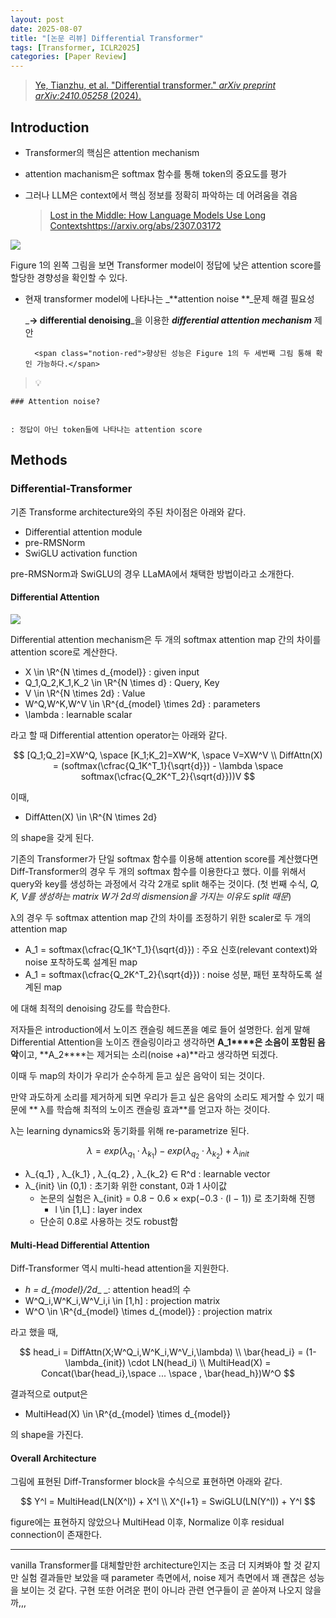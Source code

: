 ```yaml
---
layout: post
date: 2025-08-07
title: "[논문 리뷰] Differential Transformer"
tags: [Transformer, ICLR2025]
categories: [Paper Review]
---
```


> [Ye, Tianzhu, et al. "Differential transformer." ](https://arxiv.org/abs/2410.05258)[_arXiv preprint arXiv:2410.05258_](https://arxiv.org/abs/2410.05258)[ (2024).](https://arxiv.org/abs/2410.05258)



## Introduction

- Transformer의 핵심은 attention mechanism
- attention machanism은 softmax 함수를 통해 token의 중요도를 평가
- 그러나 LLM은 context에서 핵심 정보를 정확히 파악하는 데 어려움을 겪음

	> [Lost in the Middle: How Language Models Use Long Contextshttps://arxiv.org/abs/2307.03172](https://arxiv.org/abs/2307.03172)


![](https://prod-files-secure.s3.us-west-2.amazonaws.com/542b861c-36a8-4051-84e5-8804b6728dba/9083ea56-691a-4752-ae26-47f403431ac8/image.png?X-Amz-Algorithm=AWS4-HMAC-SHA256&X-Amz-Content-Sha256=UNSIGNED-PAYLOAD&X-Amz-Credential=ASIAZI2LB466Y5VFV4JE%2F20250923%2Fus-west-2%2Fs3%2Faws4_request&X-Amz-Date=20250923T070037Z&X-Amz-Expires=3600&X-Amz-Security-Token=IQoJb3JpZ2luX2VjELb%2F%2F%2F%2F%2F%2F%2F%2F%2F%2FwEaCXVzLXdlc3QtMiJHMEUCICwymdGoOx4ZfAr%2FbasKkTwMLjkcyJKM8QT6zVybYP%2F%2BAiEAgkmWLWhAHl2ZGhmvr1M%2FbBGqnd1X1VbXsj01i23ae40q%2FwMIPxAAGgw2Mzc0MjMxODM4MDUiDG%2FhzkuuB99RGg%2FnkyrcAwxm4W5D9cJq9WgCxLKHhh2qd%2BoAqrwp6xp0yASVjDBpvA6UOzqhrDTaBM%2FufxnKQ32bjyGHhjUI1jRJQuZBiDhN3Ty9Ep95pomjl14YvPaZMFDbRRdfkJ0rCnlDDOjmyOuyrG%2BD%2BsKd9PO%2BpzG5Xof9%2FBMtk00bV78OzzUEPzKQA4g%2FxeUhfZdb02aEmI9zRLL4aS2MOkU%2BRH5brTx%2Fn3o45dqaZNUyKdTGyugDJoYOUUlKp2sLvEfjX%2FM9M4CT7xiTxaGl9kL7sKypf4PM8v3hok0CwJ%2B5UuGcf%2FIoFvjy0fCI5%2FTgx9daG0CfjcCfa2b8NlhEkiebuJhAnJNw8Um7JO957MrXHMDNR08tFfVgzI%2Fq%2FJ93FknjV6zZqIW85Z1n1Wtjg3TNd2xOswX0F0351hIZCASWFxwgcnP5di4IhyanolVph6Q1W7aMi2Pa%2F3IuCIPrHvmx9ton%2BDCLBIwOSOIJc9V1MAfxo63gzf1TSq0z1kO6%2B2sx%2BPOwrcBkqJR6LQmKtdyXm6L3eREa86S9VO2b4brgXL3h6eEi0zAjlFgGgt1BjNkhiITomMCyeZ9jJiZzZD9vRSZPnFtjhpm5%2Bg9gyRQNUyrHJQbsi%2BSgf4ojmyvpa61zXcsOMJnsyMYGOqUBcMnF9pdSGQ5NWaa4RLB01snnzXE86J%2BFRVqy6q%2FikdBoZ%2BW2ZP2ri6X0mzEnPWU1yLtI3XjWdRzD8iYa%2B%2F0iLZoFUidJsA2OjrGXPMO8lAqactw5rV2wVvJEVLWQosRQxOMH1%2BltkVkGabsZTDHgYvhkzy4s7WjroDzS%2FJqdlvDu8lpp5X9GeacCGQJSEIkYru2%2FfR2DtCsO2rtZ6MTtC2RvG4R%2B&X-Amz-Signature=da1d9f19ff61463a4ac39133fad76af7a66a18d2c6eece720c1abc2c5a783b3e&X-Amz-SignedHeaders=host&x-amz-checksum-mode=ENABLED&x-id=GetObject)


Figure 1의 왼쪽 그림을 보면 Transformer model이 정답에 낮은 attention score를 할당한 경향성을 확인할 수 있다.

- 현재 transformer model에 나타나는 _**attention noise **_문제 해결 필요성

	_**→ differential denoising**_을 이용한 _**differential attention mechanism**_ 제안


		<span class="notion-red">향상된 성능은 Figure 1의 두 세번째 그림 통해 확인 가능하다.</span>


> 💡 


	### Attention noise?


	: 정답이 아닌 token들에 나타나는 attention score



## Methods



### Differential-Transformer


기존 Transforme architecture와의 주된 차이점은 아래와 같다.

- Differential attention module
- pre-RMSNorm
- SwiGLU activation function

pre-RMSNorm과 SwiGLU의 경우 LLaMA에서 채택한 방법이라고 소개한다.



#### Differential Attention


![](https://prod-files-secure.s3.us-west-2.amazonaws.com/542b861c-36a8-4051-84e5-8804b6728dba/116d70b2-1963-4810-9167-f4c7d8a06e8f/image.png?X-Amz-Algorithm=AWS4-HMAC-SHA256&X-Amz-Content-Sha256=UNSIGNED-PAYLOAD&X-Amz-Credential=ASIAZI2LB466Y5VFV4JE%2F20250923%2Fus-west-2%2Fs3%2Faws4_request&X-Amz-Date=20250923T070037Z&X-Amz-Expires=3600&X-Amz-Security-Token=IQoJb3JpZ2luX2VjELb%2F%2F%2F%2F%2F%2F%2F%2F%2F%2FwEaCXVzLXdlc3QtMiJHMEUCICwymdGoOx4ZfAr%2FbasKkTwMLjkcyJKM8QT6zVybYP%2F%2BAiEAgkmWLWhAHl2ZGhmvr1M%2FbBGqnd1X1VbXsj01i23ae40q%2FwMIPxAAGgw2Mzc0MjMxODM4MDUiDG%2FhzkuuB99RGg%2FnkyrcAwxm4W5D9cJq9WgCxLKHhh2qd%2BoAqrwp6xp0yASVjDBpvA6UOzqhrDTaBM%2FufxnKQ32bjyGHhjUI1jRJQuZBiDhN3Ty9Ep95pomjl14YvPaZMFDbRRdfkJ0rCnlDDOjmyOuyrG%2BD%2BsKd9PO%2BpzG5Xof9%2FBMtk00bV78OzzUEPzKQA4g%2FxeUhfZdb02aEmI9zRLL4aS2MOkU%2BRH5brTx%2Fn3o45dqaZNUyKdTGyugDJoYOUUlKp2sLvEfjX%2FM9M4CT7xiTxaGl9kL7sKypf4PM8v3hok0CwJ%2B5UuGcf%2FIoFvjy0fCI5%2FTgx9daG0CfjcCfa2b8NlhEkiebuJhAnJNw8Um7JO957MrXHMDNR08tFfVgzI%2Fq%2FJ93FknjV6zZqIW85Z1n1Wtjg3TNd2xOswX0F0351hIZCASWFxwgcnP5di4IhyanolVph6Q1W7aMi2Pa%2F3IuCIPrHvmx9ton%2BDCLBIwOSOIJc9V1MAfxo63gzf1TSq0z1kO6%2B2sx%2BPOwrcBkqJR6LQmKtdyXm6L3eREa86S9VO2b4brgXL3h6eEi0zAjlFgGgt1BjNkhiITomMCyeZ9jJiZzZD9vRSZPnFtjhpm5%2Bg9gyRQNUyrHJQbsi%2BSgf4ojmyvpa61zXcsOMJnsyMYGOqUBcMnF9pdSGQ5NWaa4RLB01snnzXE86J%2BFRVqy6q%2FikdBoZ%2BW2ZP2ri6X0mzEnPWU1yLtI3XjWdRzD8iYa%2B%2F0iLZoFUidJsA2OjrGXPMO8lAqactw5rV2wVvJEVLWQosRQxOMH1%2BltkVkGabsZTDHgYvhkzy4s7WjroDzS%2FJqdlvDu8lpp5X9GeacCGQJSEIkYru2%2FfR2DtCsO2rtZ6MTtC2RvG4R%2B&X-Amz-Signature=40cbeea9eafffd9a939de7782b200048898ad52fcefa3d3f141db94ef861ba6e&X-Amz-SignedHeaders=host&x-amz-checksum-mode=ENABLED&x-id=GetObject)


Differential attention mechanism은 두 개의 softmax attention map 간의 차이를 attention score로 계산한다.

- X \in \R^{N \times d\_{model}} : given input
- Q\_1,Q\_2,K\_1,K\_2 \in \R^{N \times d} : Query, Key
- V \in \R^{N \times 2d} : Value
- W^Q,W^K,W^V \in \R^{d\_{model} \times 2d} : parameters
- \lambda : learnable scalar

라고 할 때 Differential attention operator는 아래와 같다.


$$
[Q_1;Q_2]=XW^Q, \space [K_1;K_2]=XW^K, \space V=XW^V \\
DiffAttn(X) = (softmax(\cfrac{Q_1K^T_1}{\sqrt{d}}) - \lambda \space softmax(\cfrac{Q_2K^T_2}{\sqrt{d}}))V
$$


이때,

- DiffAtten(X) \in \R^{N \times 2d}

의 shape을 갖게 된다.


기존의 Transformer가 단일 softmax 함수를 이용해 attention score를 계산했다면 Diff-Transformer의 경우 두 개의 softmax 함수를 이용한다고 했다. 이를 위해서 query와 key를 생성하는 과정에서 각각 2개로 split 해주는 것이다. <span class="notion-red">(첫 번째 수식, </span><span class="notion-red">_Q, K, V를 생성하는 matrix W가 2d의 dismension을 가지는 이유도 split 때문_</span><span class="notion-red">)</span>


 λ의 경우 두 softmax attention map 간의 차이를 조정하기 위한 scaler로 두 개의 attention map

- A\_1 = softmax(\cfrac{Q\_1K^T\_1}{\sqrt{d}}) : 주요 신호(relevant context)와 noise 포착하도록 설계된 map
- A\_1 = softmax(\cfrac{Q\_2K^T\_2}{\sqrt{d}}) : noise 성분, 패턴 포착하도록 설계된 map 

에 대해 최적의 denoising 강도를 학습한다.


저자들은 introduction에서 노이즈 캔슬링 헤드폰을 예로 들어 설명한다. 쉽게 말해 Differential Attention을 노이즈 캔슬링이라고 생각하면 **A\_1****은 소음이 포함된 음악**이고, **A\_2****는 제거되는 소리(noise +a)**라고 생각하면 되겠다. 


이때 두 map의 차이가 우리가 순수하게 듣고 싶은 음악이 되는 것이다. 


만약 과도하게 소리를 제거하게 되면 우리가 듣고 싶은 음악의 소리도 제거할 수 있기 때문에 ** λ를 학습해 최적의 노이즈 캔슬링 효과**를 얻고자 하는 것이다.


λ는 learning dynamics와 동기화를 위해 re-parametrize 된다.


$$
\lambda = exp(\lambda_{q_1} \cdot \lambda_{k_1}) - exp(\lambda_{q_2} \cdot \lambda_{k_2}) + \lambda_{init}
$$

- λ\_{q\_1} , λ\_{k\_1} , λ\_{q\_2} , λ\_{k\_2} ∈ R^d : learnable vector
- λ\_{init} \in (0,1) : 초기화 위한 constant, 0과 1 사이값
	- 논문의 실험은 λ\_{init} = 0.8 − 0.6 × exp(−0.3 · (l − 1)) 로 초기화해 진행
		- l \in [1,L] : layer index
	- 단순히 0.8로 사용하는 것도 robust함


#### **Multi-Head Differential Attention**


Diff-Transformer 역시 multi-head attention을 지원한다.

- _h = d\_{model}/2d__ _: attention head의 수
- W^Q\_i,W^K\_i,W^V\_i,i \in [1,h] : projection matrix
- W^O \in \R^{d\_{model} \times d\_{model}} : projection matrix

라고 했을 때,


$$
head_i = DiffAttn(X;W^Q_i,W^K_i,W^V_i,\lambda) \\
\bar{head_i} = (1-\lambda_{init}) \cdot LN(head_i) \\
MultiHead(X) = Concat(\bar{head_i},\space ... \space , \bar{head_h})W^O
$$


결과적으로 output은

- MultiHead(X) \in \R^{d\_{model} \times d\_{model}}

의 shape을 가진다.



#### Overall Architecture


그림에 표현된 Diff-Transformer block을 수식으로 표현하면 아래와 같다.


$$
Y^l = MultiHead(LN(X^l)) + X^l \\
X^{l+1} = SwiGLU(LN(Y^l)) + Y^l
$$


figure에는 표현하지 않았으나 MultiHead 이후, Normalize 이후 residual connection이 존재한다.


---


vanilla Transformer를 대체할만한 architecture인지는 조금 더 지켜봐야 할 것 같지만 실험 결과들만 보았을 때 parameter 측면에서, noise 제거 측면에서 꽤 괜찮은 성능을 보이는 것 같다. 구현 또한 어려운 편이 아니라 관련 연구들이 곧 쏟아져 나오지 않을까,,,

